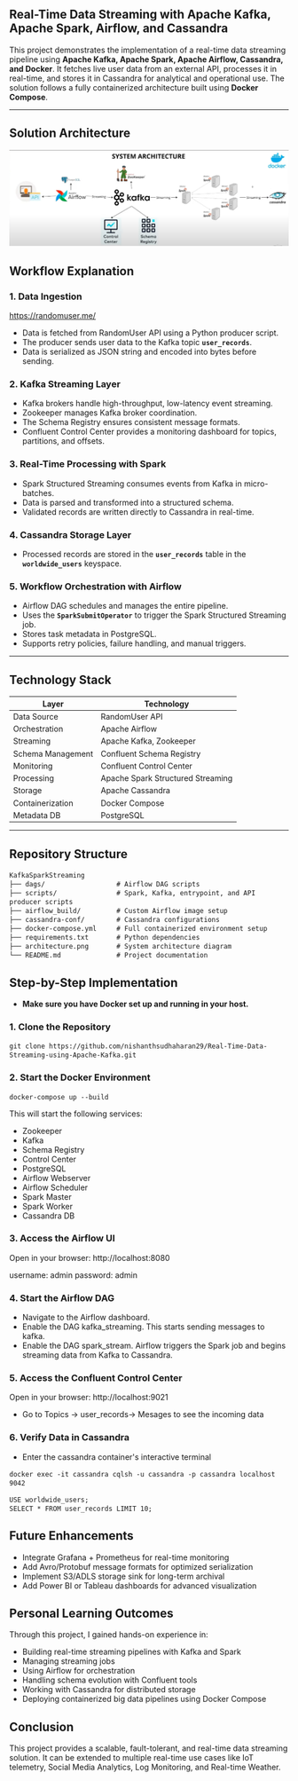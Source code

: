 ## Real-Time Data Streaming with Apache Kafka, Apache Spark, Airflow, and Cassandra


This project demonstrates the implementation of a real-time data streaming pipeline using **Apache Kafka, Apache Spark, Apache Airflow, Cassandra, and Docker**. It fetches live user data from an external API, processes it in real-time, and stores it in Cassandra for analytical and operational use. The solution follows a fully containerized architecture built using **Docker Compose**.


---

## **Solution Architecture**

![System Architecture](./Architecture.PNG)

## **Workflow Explanation**

### **1. Data Ingestion**
https://randomuser.me/
- Data is fetched from RandomUser API using a Python producer script.
- The producer sends user data to the Kafka topic **`user_records`**.
- Data is serialized as JSON string and encoded into bytes before sending.

### **2. Kafka Streaming Layer**
- Kafka brokers handle high-throughput, low-latency event streaming.
- Zookeeper manages Kafka broker coordination.
- The Schema Registry ensures consistent message formats.
- Confluent Control Center provides a monitoring dashboard for topics, partitions, and offsets.

### **3. Real-Time Processing with Spark**
- Spark Structured Streaming consumes events from Kafka in micro-batches.
- Data is parsed and transformed into a structured schema.
- Validated records are written directly to Cassandra in real-time.

### **4. Cassandra Storage Layer**
- Processed records are stored in the **`user_records`** table in the **`worldwide_users`** keyspace.

### **5. Workflow Orchestration with Airflow**
- Airflow DAG schedules and manages the entire pipeline.
- Uses the **`SparkSubmitOperator`** to trigger the Spark Structured Streaming job.
- Stores task metadata in PostgreSQL.
- Supports retry policies, failure handling, and manual triggers.

---

## **Technology Stack**

| Layer            | Technology                           |
|------------------|-------------------------------------|
| Data Source      | RandomUser API                       |
| Orchestration    | Apache Airflow                       |
| Streaming        | Apache Kafka, Zookeeper             |
| Schema Management| Confluent Schema Registry          |
| Monitoring       | Confluent Control Center            |
| Processing       | Apache Spark Structured Streaming  |
| Storage          | Apache Cassandra                    |
| Containerization | Docker Compose                      |
| Metadata DB      | PostgreSQL                          |

---

## **Repository Structure**

```
KafkaSparkStreaming
├── dags/                  # Airflow DAG scripts
├── scripts/               # Spark, Kafka, entrypoint, and API producer scripts
├── airflow_build/         # Custom Airflow image setup
├── cassandra-conf/        # Cassandra configurations
├── docker-compose.yml     # Full containerized environment setup
├── requirements.txt       # Python dependencies
├── architecture.png       # System architecture diagram
└── README.md              # Project documentation
```

## **Step-by-Step Implementation**

- **Make sure you have Docker set up and running in your host.**

### **1. Clone the Repository**
```
git clone https://github.com/nishanthsudhaharan29/Real-Time-Data-Streaming-using-Apache-Kafka.git
```
### **2. Start the Docker Environment**
```
docker-compose up --build
```
This will start the following services:

- Zookeeper
- Kafka
- Schema Registry
- Control Center
- PostgreSQL
- Airflow Webserver
- Airflow Scheduler
- Spark Master
- Spark Worker
- Cassandra DB

### **3. Access the Airflow UI**
Open in your browser:
http://localhost:8080

username: admin
password: admin

### **4. Start the Airflow DAG**
- Navigate to the Airflow dashboard.
- Enable the DAG kafka_streaming. This starts sending messages to kafka.
- Enable the DAG spark_stream. Airflow triggers the Spark job and begins streaming data from Kafka to Cassandra.

### **5. Access the Confluent Control Center**
Open in your browser:
http://localhost:9021

- Go to Topics -> user_records-> Mesages to see the incoming data
  
### **6. Verify Data in Cassandra**
- Enter the cassandra container's interactive terminal

```
docker exec -it cassandra cqlsh -u cassandra -p cassandra localhost 9042
```
```
USE worldwide_users;
SELECT * FROM user_records LIMIT 10;
```

## **Future Enhancements**

- Integrate Grafana + Prometheus for real-time monitoring
- Add Avro/Protobuf message formats for optimized serialization
- Implement S3/ADLS storage sink for long-term archival
- Add Power BI or Tableau dashboards for advanced visualization

## **Personal Learning Outcomes**
Through this project, I gained hands-on experience in:

- Building real-time streaming pipelines with Kafka and Spark
- Managing streaming jobs
- Using Airflow for orchestration
- Handling schema evolution with Confluent tools
- Working with Cassandra for distributed storage
- Deploying containerized big data pipelines using Docker Compose

## **Conclusion**
This project provides a scalable, fault-tolerant, and real-time data streaming solution. It can be extended to multiple real-time use cases like IoT telemetry, Social Media Analytics, Log Monitoring, and Real-time Weather.


